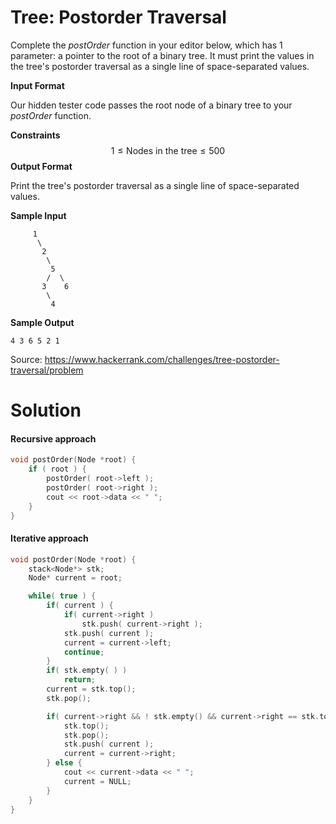 # Tree: Postorder Traversal

Complete the *postOrder* function in your editor below, which has 1 parameter: a pointer to the root of a binary tree. It must print the values in the tree's postorder traversal as a single line of space-separated values.

**Input Format**

Our hidden tester code passes the root node of a binary tree to your *postOrder* function.

**Constraints**
$$
1 \leq \text{Nodes in the tree} \leq 500
$$
**Output Format**

Print the tree's postorder traversal as a single line of space-separated values.

**Sample Input**

```
     1
      \
       2
        \
         5
        /  \
       3    6
        \
         4
```

**Sample Output**

```
4 3 6 5 2 1 
```

Source: https://www.hackerrank.com/challenges/tree-postorder-traversal/problem



# Solution

#### Recursive approach

```c++
void postOrder(Node *root) {
    if ( root ) {
        postOrder( root->left );
        postOrder( root->right );
        cout << root->data << " ";
    }
}
```

#### Iterative approach

```c++
void postOrder(Node *root) {
    stack<Node*> stk;
    Node* current = root;  

    while( true ) {  
        if( current ) {  
            if( current->right )   
                stk.push( current->right );  
            stk.push( current );  
            current = current->left;  
            continue;  
        }  
        if( stk.empty( ) )   
            return;  
        current = stk.top();
        stk.pop();  

        if( current->right && ! stk.empty() && current->right == stk.top() ) {  
            stk.top();
            stk.pop();
            stk.push( current );  
            current = current->right;  
        } else {  
            cout << current->data << " ";  
            current = NULL;  
        }  
    }
}
```

